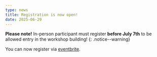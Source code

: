 ```yaml
---
type: news
title: Registration is now open!
date: 2025-06-29
---
```



**Please note!** In-person participant must register **before July 7th** to be allowed entry in the workshop building! 
{: .notice--warning}

You can now register via [eventbrite](https://www.eventbrite.com/e/hotcarbon-2025-workshop-tickets-1431566557109).